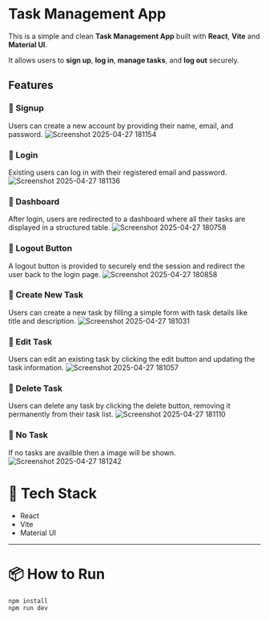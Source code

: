# Task Management App

This is a simple and clean **Task Management App** built with **React**, **Vite** and **Material UI**.

It allows users to **sign up**, **log in**, **manage tasks**, and **log out** securely.

## Features

### 🔹 Signup

Users can create a new account by providing their name, email, and password.
![Screenshot 2025-04-27 181154](https://github.com/user-attachments/assets/264f6853-1328-4b1e-923b-c2e2a8a519cc)

  
### 🔹 Login

Existing users can log in with their registered email and password.
  ![Screenshot 2025-04-27 181136](https://github.com/user-attachments/assets/73c872eb-5cbc-406d-b9e5-791fc3e374d1)

### 🔹 Dashboard

After login, users are redirected to a dashboard where all their tasks are displayed in a structured table.
![Screenshot 2025-04-27 180758](https://github.com/user-attachments/assets/a49bca61-a085-48cd-8feb-0bc23c71d211)

  
### 🔹 Logout Button

A logout button is provided to securely end the session and redirect the user back to the login page.
![Screenshot 2025-04-27 180858](https://github.com/user-attachments/assets/14c3836f-04aa-461b-8c47-963712436d89)

  
### 🔹 Create New Task

Users can create a new task by filling a simple form with task details like title and description.
![Screenshot 2025-04-27 181031](https://github.com/user-attachments/assets/8db2862a-3fb8-4fb2-98f5-c0ed32e647cd)

  
### 🔹 Edit Task

Users can edit an existing task by clicking the edit button and updating the task information.
![Screenshot 2025-04-27 181057](https://github.com/user-attachments/assets/32035e1a-008a-4d58-8cb6-b6175904fc33)

  
### 🔹 Delete Task

Users can delete any task by clicking the delete button, removing it permanently from their task list.
![Screenshot 2025-04-27 181110](https://github.com/user-attachments/assets/62f75e60-fce0-4648-8e64-445c936d031c)


### 🔹 No Task

If no tasks are availble then a image will be shown.
![Screenshot 2025-04-27 181242](https://github.com/user-attachments/assets/58d1c733-4b8e-4880-a9df-1663c45bf230)




# 🚀 Tech Stack

- React
- Vite
- Material UI

---

# 📦 How to Run

```bash
npm install
npm run dev
